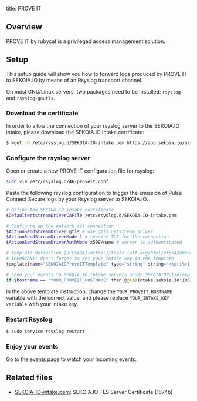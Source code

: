 title: PROVE IT

## Overview

PROVE IT by rubycat is a privileged access management solution.

## Setup

This setup guide will show you how to forward logs produced by PROVE IT to SEKOIA.IO by means of an Rsyslog transport channel.

On most GNU/Linux servers, two packages need to be installed: `rsyslog` and `rsyslog-gnutls`.

### Download the certificate

In order to allow the connection of your rsyslog server to the SEKOIA.IO intake, please download the SEKOIA.IO intake certificate:

```bash
$ wget -O /etc/rsyslog.d/SEKOIA-IO-intake.pem https://app.sekoia.io/assets/files/SEKOIA-IO-intake.pem
```

### Configure the rsyslog server

Open or create a new PROVE IT configuration file for rsyslog:

```bash
sudo vim /etc/rsyslog.d/46-proveit.conf
```

Paste the following rsyslog configuration to trigger the emission of Pulse Connect Secure logs by your Rsyslog server to SEKOIA.IO:

```bash
# Define the SEKIOA-IO intake certificate
$DefaultNetstreamDriverCAFile /etc/rsyslog.d/SEKOIA-IO-intake.pem

# Configure up the network ssl connection
$ActionSendStreamDriver gtls # use gtls netstream driver
$ActionSendStreamDriverMode 1 # require TLS for the connection
$ActionSendStreamDriverAuthMode x509/name # server is authenticated

# Template definition [RFC5424](https://tools.ietf.org/html/rfc5424#section-7.2.2)
# IMPORTANT: don't forget to set your intake key in the template
template(name="SEKOIAIOProveITTemplate" type="string" string="<%pri%>1 %timestamp:::date-rfc3339% %hostname% %app-name% %procid% LOG [SEKOIA@53288 intake_key=\"YOUR_INTAKE_KEY\"] %msg%\n")

# Send your events to SEKOIA.IO intake servers under SEKOIAIOPulseTemplate template
if $hostname == "YOUR_PROVEIT_HOSTNAME" then @@(o)intake.sekoia.io:10514;SEKOIAIOProveITTemplate
```

In the above template instruction, change the `YOUR_PROVEIT_HOSTNAME` variable with the correct value, and please replace `YOUR_INTAKE_KEY variable` with your intake key.

### Restart Rsyslog

```bash
$ sudo service rsyslog restart
```

### Enjoy your events

Go to the [events page](https://app.sekoia.io/operations/events) to watch your incoming events.

## Related files

- [SEKOIA-IO-intake.pem](https://app.sekoia.io/assets/files/SEKOIA-IO-intake.pem): SEKOIA.IO TLS Server Certificate (1674b)
